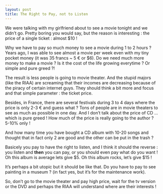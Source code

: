 ```yaml
---
layout: post
title: The Right to Pay, not to Listen
---
```


We were talking with my girlfriend about to see a movie tonight and we didn’t go. Pretty boring you would say, but the reason is interesting : the price of a single ticket : almost $10 !

Why we have to pay so much money to see a movie during 1 to 2 hours ? Years ago, I was able to see almost a movie per week even with my tiny pocket money (it was 35 francs ~ 5 € or $6). Do we need much more money to make a movie ? Is it the cost of the life growing everytime ? Or simple and pure greed ?!

The result is less people is going to movie theater. And the stupid majors (like the RIAA) are screaming that their incomes are decreasing because of the piracy of certain internet guys. They should think a bit more and focus and that simple parameter : the ticket price.

Besides, in France, there are several festivals during 3 to 4 days where the price is only 2-3 € and guess what ? Tons of people are in movie theaters to see as much as possible in one day. And I don’t talk about the price of CD … which is pure greed ! How much of the price is really going to the author ? 5-10% only !

And how many time you have bought a CD album with 10-20 songs and thought that in fact only 2 are good and the other can be put in the trash ?

Basicely you pay to have the right to listen, and I think it should the reverse : you listen and **then** you can pay, or you should even pay what do you want ! Oh this album is average lets give $5. Oh this album rocks, let’s give $15 !

It’s perhaps a bit utopic but it should be like that. Do you have to pay to see painting in a museum ? (in fact yes, but it’s for the maintenance work).

So, don’t go to the movie theater and pay high price, wait for the tv version or the DVD and perhaps the RIAA will understand where are their interests !